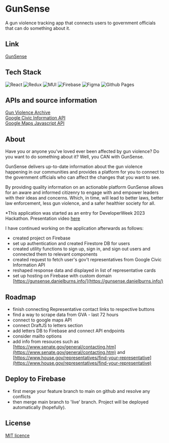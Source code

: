 
# GunSense

A gun violence tracking app that connects users to government officials that can do something about it.

## Link
[GunSense](https://danielxburns.github.io/gunsense/)

## Tech Stack

![React](https://img.shields.io/badge/React-20232A?style=for-the-badge&logo=react&logoColor=61DAFB)
![Redux](https://img.shields.io/badge/redux-%23593d88.svg?style=for-the-badge&logo=redux&logoColor=white)
![MUI](https://img.shields.io/badge/MUI-%230081CB.svg?style=for-the-badge&logo=mui&logoColor=white)
![Firebase](https://img.shields.io/badge/Firebase-039BE5?style=for-the-badge&logo=Firebase&logoColor=white)
![Figma](https://img.shields.io/badge/figma-%23F24E1E.svg?style=for-the-badge&logo=figma&logoColor=white)
![Github Pages](https://img.shields.io/badge/github%20pages-121013?style=for-the-badge&logo=github&logoColor=white)

## APIs and source information

[Gun Violence Archive](https://www.gunviolencearchive.org)  
[Google Civic Information API](https://developers.google.com/civic-information)  
[Google Maps Javascript API](https://developers.google.com/maps/documentation/javascript)  

## About
Have you or anyone you’ve loved ever been affected by gun violence? Do
you want to do something about it? Well, you CAN with GunSense.

GunSense delivers up-to-date information about the gun violence
happening in our communities and provides a platform for you to connect
to the government officials who can affect the changes that you want to
see.

By providing quality information on an actionable platform GunSense
allows for an aware and informed citizenry to engage with and empower
leaders with their ideas and concerns. Which, in time, will lead to
better laws, better law enforcement, less gun violence, and a safer
healthier society for all.

*This application was started as an entry for DeveloperWeek 2023 Hackathon. Presentation video [here](https://www.youtube.com/watch?v=kO4aICMYYWs)

I have continued working on the application afterwards as follows:
  - created project on Firebase
  - set up authentication and created Firestore DB for users 
  - created utility functions to sign up, sign in, and sign out users and connected them to relevant components
  - created request to fetch user's gov't representatives from Google Civic Information API
  - reshaped response data and displayed in list of representative cards
  - set up hosting on Firebase with custom domain [https://gunsense.danielburns.info/](https://gunsense.danielburns.info/)

## Roadmap
  - finish connecting Representative contact links to respective buttons
  - find a way to scrape data from GVA - last 72 hours
  - connect to google maps API
  - connect DraftJS to letters section
  - add letters DB to Firebase and connect API endpoints
  - consider mailto options
  - add info from resouces such as [https://www.senate.gov/general/contacting.htm](https://www.senate.gov/general/contacting.htm) and [https://www.house.gov/representatives/find-your-representative](https://www.house.gov/representatives/find-your-representative)


## Deploy to Firebase
  - first merge your feature branch to main on github and resolve any conflicts
  - then merge main branch to 'live' branch. Project will be deployed automatically (hopefully).


## License

[MIT licence](https://choosealicense.com/licenses/mit/)